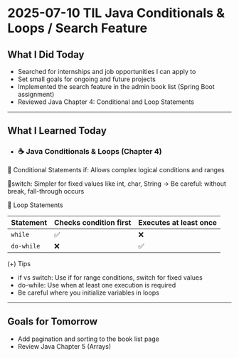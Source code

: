 # 2025-07-10 TIL Java Conditionals & Loops / Search Feature

## What I Did Today
- Searched for internships and job opportunities I can apply to
- Set small goals for ongoing and future projects
- Implemented the search feature in the admin book list (Spring Boot assignment)
- Reviewed Java Chapter 4: Conditional and Loop Statements

---

## What I Learned Today
- ### ☕ Java Conditionals & Loops (Chapter 4)
🔹 Conditional Statements
    if: Allows complex logical conditions and ranges

🔹switch: Simpler for fixed values like int, char, String
    → Be careful: without break, fall-through occurs

🔹 Loop Statements

  | Statement  | Checks condition first | Executes at least once |
  | ---------- | ---------------------- | ---------------------- |
  | `while`    | ✅                      | ❌                      |
  | `do-while` | ❌                      | ✅                      |

(+) Tips
- if vs switch: Use if for range conditions, switch for fixed values
- do-while: Use when at least one execution is required
- Be careful where you initialize variables in loops

---

## Goals for Tomorrow
- Add pagination and sorting to the book list page
- Review Java Chapter 5 (Arrays)
